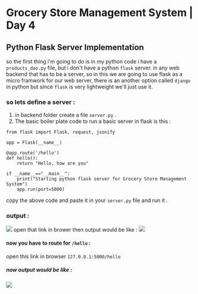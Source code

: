 # Grocery Store Management System | Day 4

## Python Flask Server Implementation 
so the first thing i'm going to do is in my python code i have a `products_dao.py` file, but i don't have a python `flask` server. in any web backend that has to be a server, so in this we are going to use flask as a micro framwork for our web server, there is an another option called `django` in python but since `flask` is very lightweight we'll just use it.
### so lets define a server :
1. in backend folder create a file `server.py` .
2. The basic boiler plate code to run a basic server in flask is this :

```
from flask import Flask, request, jsonify

app = Flask(__name__)

@app.route('/hello')
def hello():
    return "Hello, how are you"

if __name__=="__main__":
    print("Starting python flask server for Grocery Store Management System")
    app.run(port=5000)

```
copy the above code and paste it in your `server.py` file and run it .
### output :
<img src="https://i.ibb.co/VCRjFFr/image.png"/>
open that link in brower then output would be like :
<img src="https://i.ibb.co/Bw2nDFx/image.png"/>

#### now you have to route for `/hello` :
open this link in browser `127.0.0.1:5000/hello`
##### now output would be like :
<img  src="https://i.ibb.co/ZKjCZ0p/image.png"/>
